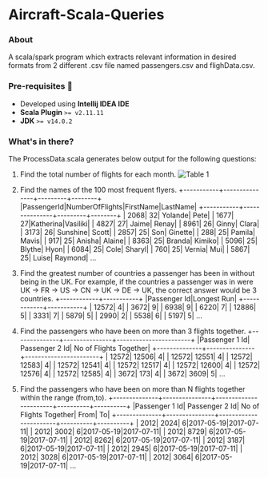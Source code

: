 # Aircraft-Scala-Queries

### About
A scala/spark program which extracts relevant information in desired formats from 2 different .csv file named passengers.csv and flighData.csv.

### Pre-requisites :rotating_light:
- Developed using **Intellij IDEA IDE**
- **Scala Plugin** `>= v2.11.11`
- **JDK** `>= v14.0.2`

### What's in there?
The ProcessData.scala generates below output for the following questions:

1.  Find the total number of flights for each month.
![Table 1](https://github.com/khushbuupatel/Aircraft-Scala-Queries/tree/master/Output%20Images/Output1.PNG)


2.  Find the names of the 100 most frequent flyers.
+-----------+---------------+---------+--------+
|PassengerId|NumberOfFlights|FirstName|LastName|
+-----------+---------------+---------+--------+
|       2068|             32|  Yolande|    Pete|
|       1677|             27|Katherina|Vasiliki|
|       4827|             27|    Jaime|   Renay|
|       8961|             26|    Ginny|   Clara|
|       3173|             26| Sunshine|   Scott|
|       2857|             25|      Son| Ginette|
|        288|             25|   Pamila|   Mavis|
|        917|             25|   Anisha|  Alaine|
|       8363|             25|   Branda|  Kimiko|
|       5096|             25|   Blythe|    Hyon|
|       6084|             25|     Cole|  Sharyl|
|        760|             25|   Vernia|     Mui|
|       5867|             25|    Luise| Raymond| ...

3.  Find the greatest number of countries a passenger has been in without being in the UK. For example, if the countries a passenger was in were UK -> FR -> US -> CN -> UK -> DE -> UK, the correct answer would be 3 countries.
+------------+-----------+
|Passenger Id|Longest Run|
+------------+-----------+
|       12572|          4|
|        3672|          9|
|        6938|          9|
|        6220|          7|
|       12886|          5|
|        3331|          7|
|        5879|          5|
|        2990|          2|
|        5538|          6|
|        5197|          5| ...

4. Find the passengers who have been on more than 3 flights together.
+--------------+---------------+-----------------------+
|Passenger 1 Id| Passenger 2 Id| No of Flights Together|
+--------------+---------------+-----------------------+
|         12572|          12506|                      4|
|         12572|          12551|                      4|
|         12572|          12583|                      4|
|         12572|          12541|                      4|
|         12572|          12517|                      4|
|         12572|          12600|                      4|
|         12572|          12576|                      4|
|         12572|          12585|                      4|
|          3672|            173|                      4|
|          3672|           3609|                      5| ...

5. Find the passengers who have been on more than N flights together within the range (from,to).
+--------------+---------------+-----------------------+----------+----------+
|Passenger 1 Id| Passenger 2 Id| No of Flights Together|      From|        To|
+--------------+---------------+-----------------------+----------+----------+
|          2012|           2024|                      6|2017-05-19|2017-07-11|
|          2012|           3002|                      6|2017-05-19|2017-07-11|
|          2012|           8729|                      6|2017-05-19|2017-07-11|
|          2012|           8262|                      6|2017-05-19|2017-07-11|
|          2012|           3187|                      6|2017-05-19|2017-07-11|
|          2012|           2945|                      6|2017-05-19|2017-07-11|
|          2012|           3028|                      6|2017-05-19|2017-07-11|
|          2012|           3064|                      6|2017-05-19|2017-07-11| ...
